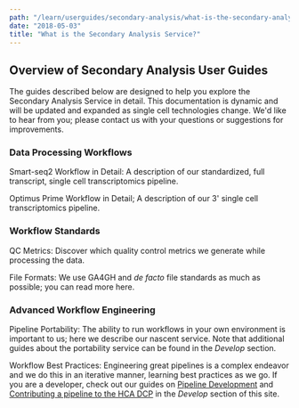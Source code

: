 ```yaml
---
path: "/learn/userguides/secondary-analysis/what-is-the-secondary-analysis-service"
date: "2018-05-03"
title: "What is the Secondary Analysis Service?"
---
```

## Overview of Secondary Analysis User Guides
The guides described below are designed to help you explore the Secondary Analysis Service in detail. This documentation is dynamic and will be updated and expanded as single cell technologies change. We'd like to hear from you; please contact us with your questions or suggestions for improvements.

### Data Processing Workflows
Smart-seq2 Workflow in Detail: A description of our standardized, full transcript, single cell transcriptomics pipeline.

Optimus Prime Workflow in Detail; A description of our 3' single cell transcriptomics pipeline.

### Workflow Standards
QC Metrics: Discover which quality control metrics we generate while processing the data.

File Formats: We use GA4GH and *de facto* file standards as much as possible; you can read more here.

### Advanced Workflow Engineering
Pipeline Portability: The ability to run workflows in your own environment is important to us; here we describe our nascent service. Note that additional guides about the portability service can be found in the *Develop* section.

Workflow Best Practices: Engineering great pipelines is a complex endeavor and we do this in an iterative manner, learning best practices as we go. If you are a developer, check out our guides on [Pipeline Development](develop/development-guides/pipeline-development-guide) and [Contributing a pipeline to the HCA DCP](develop/development-guides/contributing-a-pipeline-to-the-hca-dcp) in the *Develop* section of this site.


